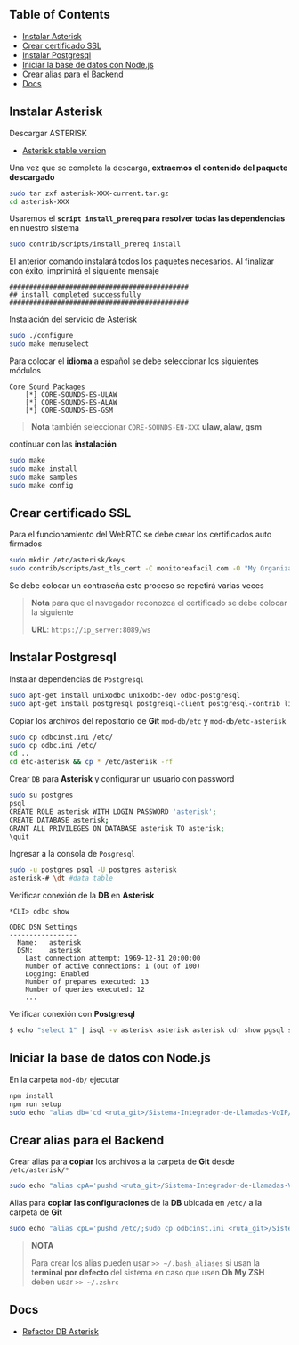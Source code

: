 ## Table of Contents
- [Instalar Asterisk](#instalar-asterisk)
- [Crear certificado SSL](#crear-certificado-ssl)
- [Instalar Postgresql](#instalar-postgresql)
- [Iniciar la base de datos con Node.js](#iniciar-la-base-de-datos-con-nodejs)
- [Crear alias para el Backend](#crear-alias-para-el-backend)
- [Docs](#docs)
## Instalar Asterisk
Descargar ASTERISK

* [Asterisk stable version](https://www.asterisk.org/downloads/asterisk/all-asterisk-versions)

Una vez que se completa la descarga, **extraemos el contenido del paquete descargado**

```bash
sudo tar zxf asterisk-XXX-current.tar.gz
cd asterisk-XXX
```

Usaremos el **`script install_prereq` para resolver todas las dependencias** en nuestro sistema

```bash
sudo contrib/scripts/install_prereq install
```

El anterior comando instalará todos los paquetes necesarios. Al finalizar con éxito, imprimirá el siguiente mensaje

```
#############################################
## install completed successfully
#############################################
```

Instalación del servicio de Asterisk

```bash
sudo ./configure
sudo make menuselect
```
Para colocar el **idioma** a español se debe seleccionar los siguientes módulos

```
Core Sound Packages
	[*] CORE-SOUNDS-ES-ULAW
	[*] CORE-SOUNDS-ES-ALAW
	[*] CORE-SOUNDS-ES-GSM  
```

> **Nota** también seleccionar `CORE-SOUNDS-EN-XXX` **ulaw, alaw, gsm**

continuar con las **instalación**

```bash
sudo make
sudo make install
sudo make samples
sudo make config
```

## Crear certificado SSL

Para el funcionamiento del WebRTC se debe crear los certificados auto firmados

```bash
sudo mkdir /etc/asterisk/keys
sudo contrib/scripts/ast_tls_cert -C monitoreafacil.com -O "My Organization" -d /etc/asterisk/keys
```

Se debe colocar un contraseña este proceso se repetirá varias veces

> **Nota** para que el navegador reconozca el certificado se debe colocar la siguiente 
>
> **URL**: `https://ip_server:8089/ws` 

## Instalar Postgresql

Instalar dependencias de `Postgresql`

```bash
sudo apt-get install unixodbc unixodbc-dev odbc-postgresql
sudo apt-get install postgresql postgresql-client postgresql-contrib libpq-dev
```

Copiar los archivos del repositorio de **Git** `mod-db/etc`  y `mod-db/etc-asterisk` 

```bash
sudo cp odbcinst.ini /etc/ 
sudo cp odbc.ini /etc/ 
cd ..
cd etc-asterisk && cp * /etc/asterisk -rf
```

Crear `DB` para **Asterisk** y configurar un usuario con password

```bash
sudo su postgres
psql
CREATE ROLE asterisk WITH LOGIN PASSWORD 'asterisk'; 
CREATE DATABASE asterisk; 
GRANT ALL PRIVILEGES ON DATABASE asterisk TO asterisk;
\quit
```

Ingresar a la consola de `Posgresql`

```bash
sudo -u postgres psql -U postgres asterisk 
asterisk-# \dt #data table
```
Verificar conexión de la **DB** en **Asterisk**
```
*CLI> odbc show 

ODBC DSN Settings
-----------------
  Name:   asterisk
  DSN:    asterisk
    Last connection attempt: 1969-12-31 20:00:00
    Number of active connections: 1 (out of 100)
    Logging: Enabled
    Number of prepares executed: 13
    Number of queries executed: 12
    ...
```
Verificar conexión con **Postgresql**
```bash
$ echo "select 1" | isql -v asterisk asterisk asterisk cdr show pgsql status
```

## Iniciar la base de datos con Node.js

En la carpeta `mod-db/`  ejecutar

```bash
npm install
npm run setup 
sudo echo "alias db='cd <ruta_git>/Sistema-Integrador-de-Llamadas-VoIP/mod-db/;npm run setup'" >> ~/.zshrc # opcional ~/.bash_aliases
```

## Crear alias para el Backend

Crear alias para **copiar** los archivos a la carpeta de **Git**  desde `/etc/asterisk/*`

```bash
sudo echo "alias cpA='pushd <ruta_git>/Sistema-Integrador-de-Llamadas-VoIP/mod-db/etc/;sudo cp * /etc/ -rf;cd ..;cd etc-asterisk/;sudo cp * /etc/asterisk/ -rf;popd'" >> ~/.zshrc 
```
Alias para **copiar las configuraciones** de la **DB** ubicada en `/etc/` a la carpeta de **Git**
```bash
sudo echo "alias cpL='pushd /etc/;sudo cp odbcinst.ini <ruta_git>/Sistema-Integrador-de-Llamadas-VoIP/mod-db/etc/ -rf;sudo cp odbc.ini <ruta_git>/Sistema-Integrador-de-Llamadas-VoIP/mod-db/etc/ -rf;cd asterisk/;sudo cp * <ruta_git>/Sistema-Integrador-de-Llamadas-VoIP/mod-db/etc-asterisk/ -rf;popd'" >> ~/.zshrc
```

> **NOTA**
>
> Para crear los alias pueden usar  `>> ~/.bash_aliases` si usan la t**erminal por defecto** del sistema en caso que usen **Oh My ZSH** deben usar `>> ~/.zshrc`

## Docs

* [Refactor DB Asterisk](https://github.com/edsonarios/Sistema-Integrador-de-Llamadas-VoIP/blob/master/mod-db/Docs/DB%20Refactor.md)
